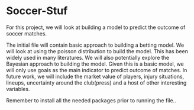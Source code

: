 # Soccer-Stuf
For this project, we will look at building a model to predict the outcome of soccer  matches.

The initial file will contain basic approach to building a  betting model. We will look at 
using the poisson distribution to build the model. This has been widely used in many literatures.
We will also potentially explore the Bayesian approach to building the model. Given this is a
 basic model, we will only use goals as the main indicator to predict outcome of matches. In 
future work, we will include the market  value of  players, injury situations, lineups, 
uncertainty around the club(press)  and a host of other interesting variables.

Remember to install all the needed packages prior to running the file..




